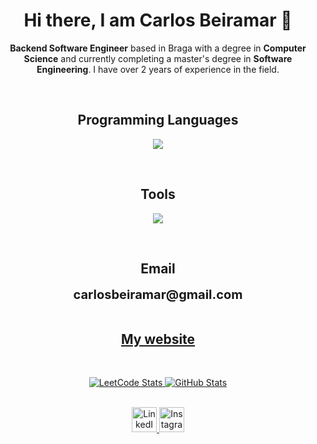 <div align="center">
  <h1>Hi there, I am Carlos Beiramar 👋</h1>
</div>

<p align=center>
<b>Backend Software Engineer</b> based in Braga with a degree in <b>Computer Science</b> and currently completing a master's degree in <b>Software Engineering</b>.
I have over 2 years of experience in the field.
</p>

<br>

<div align="center">
  <h2>Programming Languages</h2>
</div>

<p align="center">
  <img src="https://skillicons.dev/icons?i=py,haskell,java,react,kotlin,c,nodejs,mysql,postgres,mongodb,elixir&theme=dark"/>
</p>

<br>

<div align="center">
  <h2>Tools</h2>
</div>

<p align="center">
  <img src="https://skillicons.dev/icons?i=git,github,githubactions,jenkins,docker,kubernetes,vscode,aws,clion,django,flask,figma,gradle,latex,materialui&theme=dark"/>
</p>

<br>

<div align="center">
  <h2>Email</h2>
  <span style="font-size:20px;"><b>   carlosbeiramar@gmail.com</b></span>
</div>

<br>

<div align="center">
  <a href="https://carlosbeiramar.github.io/portfolio/">
    <h2>My website</h2>
  </a>
</div>

<br>

<p align="center">
  <a href="https://leetcard.jacoblin.cool/CarlosBeiramar">
    <img src="https://leetcard.jacoblin.cool/CarlosBeiramar" alt="LeetCode Stats" />
  </a>
  <a href="https://github.com/carlosbeiramar">
    <img src="https://github-readme-stats.vercel.app/api?username=carlosbeiramar&theme=chartreuse-dark&border_radius=10" alt="GitHub Stats" />
  </a>
</p>

<br>

<div align="center">
  <a href="https://linkedin.com/in/carlosbeiramar">
    <img src="https://skillicons.dev/icons?i=linkedin&theme=dark" alt="LinkedIn" width="40" style="cursor: pointer;" />
  </a>
  <a href="https://instagram.com/carlosbeiramar">
    <img src="https://skillicons.dev/icons?i=instagram&theme=light" alt="Instagram" width="40" style="cursor: pointer;" />
  </a>
</div>

